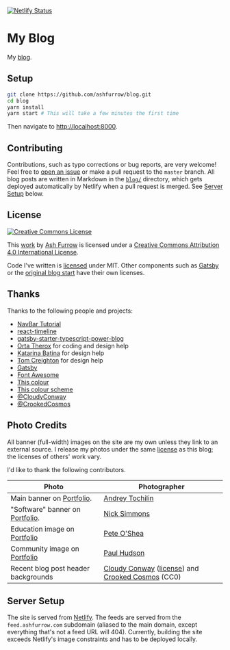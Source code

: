 [![Netlify Status](https://api.netlify.com/api/v1/badges/73ec75b9-958c-4274-a66b-0c74a9a43925/deploy-status)](https://app.netlify.com/sites/ashfurrow-blog/deploys)

# My Blog

My [blog](https://ashfurrow.com/).

## Setup

```sh
git clone https://github.com/ashfurrow/blog.git
cd blog
yarn install
yarn start # This will take a few minutes the first time
```

Then navigate to [http://localhost:8000](http://localhost:8000).

## Contributing

Contributions, such as typo corrections or bug reports, are very welcome! Feel free to [open an issue](https://github.com/ashfurrow/blog/issues/new) or make a pull request to the `master` branch. All blog posts are written in Markdown in the [`blog/`](https://github.com/ashfurrow/blog/tree/master/blog) directory, which gets deployed automatically by Netlify when a pull request is merged. See [Server Setup](#server-setup) below.

## License

[![Creative Commons License](https://i.creativecommons.org/l/by/4.0/88x31.png)](http://creativecommons.org/licenses/by/4.0/)

This [work](http://purl.org/dc/dcmitype/Text) by [Ash Furrow](https://ashfurrow.com/) is licensed under a [Creative Commons Attribution 4.0 International License](http://creativecommons.org/licenses/by/4.0/).

Code I've written is [licensed](/LICENSE) under MIT. Other components such as [Gatsby](https://www.gatsbyjs.org) or the [original blog start](https://github.com/mhadaily/gatsby-starter-typescript-power-blog) have their own licenses.

## Thanks

Thanks to the following people and projects:

- [NavBar Tutorial](https://dev.to/nunocpnp/your-very-first-responsive-and-animated-navigation-bar-with-react-and-react-spring-17co)
- [react-timeline](https://react-timeline.com)
- [gatsby-starter-typescript-power-blog](https://github.com/mhadaily/gatsby-starter-typescript-power-blog)
- [Orta Therox](https://twitter.com/orta) for coding and design help
- [Katarina Batina](https://twitter.com/katarinabatina) for design help
- [Tom Creighton](https://twitter.com/ashfurrow/status/523393606431019008) for design help
- [Gatsby](https://www.gatsbyjs.org)
- [Font Awesome](http://fortawesome.github.io/Font-Awesome/icons/)
- [This colour](http://www.colourlovers.com/color/398CCC/Walton)
- [This colour scheme](http://www.colourlovers.com/palette/869489/Caribbean_Dusk)
- [@CloudyConway](http://twitter.com/CloudyConway)
- [@CrookedCosmos](http://twitter.com/CrookedCosmos)

## Photo Credits

All banner (full-width) images on the site are my own unless they link to an external source. I release my photos under the same [license](/LICENSE) as this blog; the licenses of others' work vary.

I'd like to thank the following contributors.

| Photo                                                                       | Photographer                                                                                                                                                                      |
| --------------------------------------------------------------------------- | --------------------------------------------------------------------------------------------------------------------------------------------------------------------------------- |
| Main banner on [Portfolio](https://ashfurrow.com/portfolio).                | [Andrey Tochilin](https://twitter.com/Tochilin)                                                                                                                                   |
| "Software" banner on [Portfolio](https://ashfurrow.com/portfolio#software). | [Nick Simmons](http://instagram.com/nsimmons206)                                                                                                                                  |
| Education image on [Portfolio](https://ashfurrow.com/portfolio#education)   | [Pete O'Shea](https://www.flickr.com/photos/59668110@N04/5600161625)                                                                                                              |
| Community image on [Portfolio](https://ashfurrow.com/portfolio#community)   | [Paul Hudson](https://twitter.com/twostraws/status/974561090880274433)                                                                                                            |
| Recent blog post header backgrounds                                         | [Cloudy Conway](http://twitter.com/CloudyConway) ([license](https://twitter.com/vex0rian/status/625153928364191744)) and [Crooked Cosmos](http://twitter.com/CrookedCosmos) (CC0) |

## Server Setup

The site is served from [Netlify](https://www.netlify.com). The feeds are served from the `feed.ashfurrow.com` subdomain (aliased to the main domain, except everything that's not a feed URL will 404). Currently, building the site exceeds Netlify's image constraints and has to be deployed locally.

